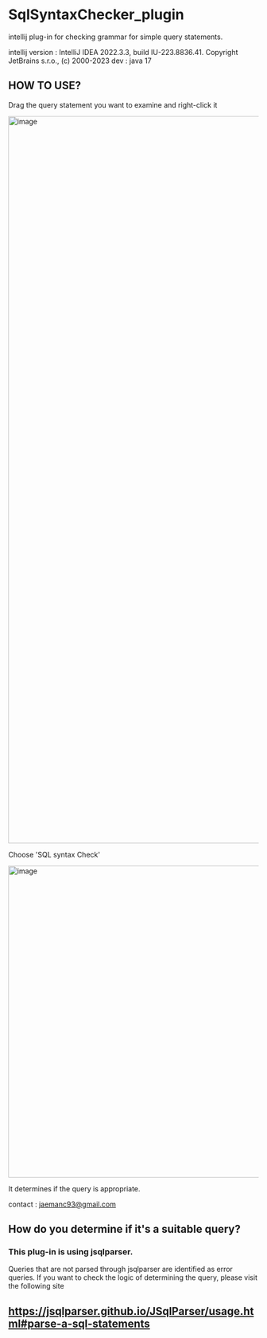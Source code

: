 # SqlSyntaxChecker_plugin
intellij plug-in for checking grammar for simple query statements.


intellij version : IntelliJ IDEA 2022.3.3, build IU-223.8836.41. Copyright JetBrains s.r.o., (c) 2000-2023
dev : java 17


## HOW TO USE?

Drag the query statement you want to examine and right-click it

<img width="1460" alt="image" src="https://github.com/jaemanc/SqlSyntaxChecker_plugin/assets/104718153/662de41e-a16f-42f1-924b-d15961fb242d">

Choose 'SQL syntax Check'

<img width="626" alt="image" src="https://github.com/jaemanc/SqlSyntaxChecker_plugin/assets/104718153/bc854059-2508-4d9a-83c6-c2bddbf3aa3d">

It determines if the query is appropriate.



contact : jaemanc93@gmail.com



## How do you determine if it's a suitable query?

### This plug-in is using jsqlparser.
Queries that are not parsed through jsqlparser are identified as error queries.
If you want to check the logic of determining the query, please visit the following site

## https://jsqlparser.github.io/JSqlParser/usage.html#parse-a-sql-statements
